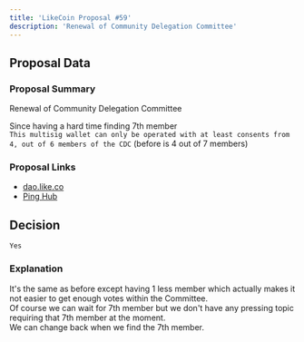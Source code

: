 ```yaml
---
title: 'LikeCoin Proposal #59'
description: 'Renewal of Community Delegation Committee'
---
```


## Proposal Data

### Proposal Summary
Renewal of Community Delegation Committee

Since having a hard time finding 7th member  
`This multisig wallet can only be operated with at least consents from 4, out of 6 members of the CDC` (before is 4 out of 7 members)  

### Proposal Links
- [dao.like.co](https://dao.like.co/proposals/59)
- [Ping Hub](https://ping.pub/likecoin/gov/59)


## Decision
`Yes`

### Explanation
It's the same as before except having 1 less member which actually makes it not easier to get enough votes within the Committee.  
Of course we can wait for 7th member but we don't have any pressing topic requiring that 7th member at the moment.  
We can change back when we find the 7th member.  
